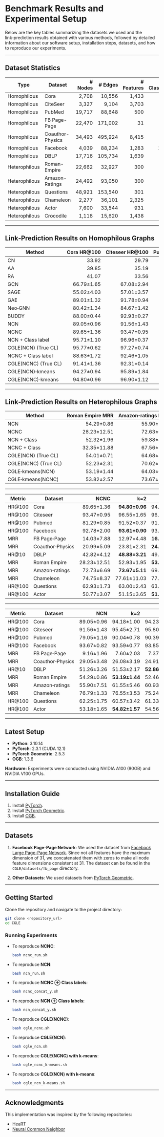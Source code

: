 # Benchmark Results and Experimental Setup

Below are the key tables summarizing the datasets we used and the link‑prediction results obtained with various methods, followed by detailed information about our software setup, installation steps, datasets, and how to reproduce our experiments.

---

## Dataset Statistics

| Type          | Dataset          | # Nodes | # Edges | # Features | # Classes |
| ------------- | ---------------- | ------: | ------: | ---------: | --------: |
| Homophilous   | Cora             |   2,708 |  10,556 |      1,433 |         7 |
| Homophilous   | CiteSeer         |   3,327 |   9,104 |      3,703 |         6 |
| Homophilous   | PubMed           |  19,717 |  88,648 |        500 |         3 |
| Homophilous   | FB Page-Page     |  22,470 | 171,002 |         31 |         4 |
| Homophilous   | Coauthor-Physics |  34,493 | 495,924 |      8,415 |         5 |
| Homophilous   | Facebook         |   4,039 |  88,234 |      1,283 |       193 |
| Homophilous   | DBLP             |  17,716 | 105,734 |      1,639 |         4 |
| Heterophilous | Roman-Empire     |  22,662 |  32,927 |        300 |        18 |
| Heterophilous | Amazon-Ratings   |  24,492 |  93,050 |        300 |         5 |
| Heterophilous | Questions        |  48,921 | 153,540 |        301 |         2 |
| Heterophilous | Chameleon        |   2,277 |  36,101 |      2,325 |         5 |
| Heterophilous | Actor            |   7,600 |  33,544 |        931 |         5 |
| Heterophilous | Crocodile        |   1,118 |  15,620 |      1,438 |         3 |

---

## Link‑Prediction Results on Homophilous Graphs

| Method               | Cora HR\@100 | Citeseer HR\@100 | Pubmed HR\@100 | FB Page‑Page MRR | Facebook HR\@100 | Coauthor‑Physics MRR | DBLP HR\@10 |
| -------------------- | -----------: | ---------------: | -------------: | ---------------: | ---------------: | -------------------: | ----------: |
| CN                   |        33.92 |            29.79 |          23.13 |            17.85 |            84.38 |                18.57 |        32.8 |
| AA                   |        39.85 |            35.19 |          27.38 |            22.60 |            88.14 |                22.31 |       21.13 |
| RA                   |        41.07 |            33.56 |          27.03 |            20.54 |            92.58 |                21.46 |       22.47 |
| GCN                  |   66.79±1.65 |       67.08±2.94 |     53.02±1.39 |        11.26±1.6 |       92.85±0.61 |           14.68±3.40 |  33.30±4.74 |
| SAGE                 |   55.02±4.03 |       57.01±3.57 |     44.29±1.44 |       10.44±2.48 |        68.50±8.6 |           13.07±1.02 |  31.06±5.98 |
| GAE                  |   89.01±1.32 |       91.78±0.94 |     78.81±1.64 |       12.93±0.66 |       92.68±2.58 |           15.83±1.67 |  41.38±3.72 |
| Neo‑GNN              |   80.42±1.34 |       84.67±1.42 |     73.93±1.19 |       12.43±0.22 |       91.24±0.77 |           20.94±3.94 |  50.05±3.40 |
| BUDDY                |   88.00±0.44 |       92.93±0.27 |     74.10±0.78 |       16.94±1.37 |       87.56±1.43 |           14.26±1.82 |  31.74±6.09 |
| NCN                  |   89.05±0.96 |       91.56±1.43 |     79.05±1.16 |        9.16±1.96 |       93.67±0.82 |           29.05±3.48 |  51.26±3.26 |
| NCNC                 |   89.65±1.36 |       93.47±0.95 |     81.29±0.85 |       14.03±7.88 |       92.78±2.00 |           20.99±5.09 |  42.82±4.12 |
| NCN + Class label    |   95.71±1.10 |       96.96±0.37 |     90.81±1.13 |       11.27±4.62 |       93.69±0.62 |           27.04±3.93 |  51.75±2.55 |
| CGLE(NCN) (True CL)  |   95.77±0.62 |       97.27±0.74 |     90.49±0.54 |       12.06±5.57 |       93.75±0.79 |           26.97±4.32 |  51.33±2.00 |
| NCNC + Class label   |   88.63±1.72 |       92.46±1.05 |     82.02±1.51 |       12.72±8.41 |       92.95±0.62 |           21.48±6.47 |  42.54±4.28 |
| CGLE(NCNC) (True CL) |   91.41±1.36 |       92.31±0.14 |     82.06±0.13 |       23.84±6.15 |       93.92±0.56 |           21.24±3.06 |  49.00±3.10 |
| CGLE(NCN)‑kmeans     |   94.27±0.94 |       95.89±1.84 |     90.44±0.83 |        7.84±1.28 |       93.99±0.59 |           27.29±3.47 |  52.86±1.48 |
| CGLE(NCNC)‑kmeans    |   94.80±0.96 |       96.90±1.12 |     91.65±0.60 |       16.32±5.70 |       93.61±0.90 |           24.94±4.42 |  48.88±3.21 |

---

## Link‑Prediction Results on Heterophilous Graphs

| Method               | Roman Empire MRR | Amazon‑ratings MRR | Questions HR\@100 |  Chameleon MRR | Actor HR\@100 |
| -------------------- | ---------------: | -----------------: | ----------------: | -------------: | ------------: |
| NCN                  |       54.29±0.86 |         55.90±7.51 |        62.25±1.75 |     76.79±1.33 |    53.18±1.65 |
| NCNC                 |      28.23±12.51 |         72.63±6.69 |        62.93±1.73 |     74.75±8.37 |    50.77±3.07 |
| NCN + Class          |       52.32±1.96 |         59.88±8.72 |        63.89±1.40 |     77.09±2.92 |    51.01±2.35 |
| NCNC + Class         |      32.35±11.88 |         67.56±3.17 |        63.89±1.40 |     73.68±7.78 |    51.48±1.19 |
| CGLE(NCN) (True CL)  |       54.01±0.71 |         64.68±8.25 |        63.02±1.55 | **81.15±3.09** |    53.37±1.71 |
| CGLE(NCNC) (True CL) |       52.23±2.31 |         70.62±5.96 |        63.44±1.57 |     77.88±8.29 |    51.07±4.31 |
| CGLE‑kmeans(NCN)     |       53.19±1.44 |         64.03±6.87 |        61.33±2.98 |     77.32±4.19 |    54.82±1.57 |
| CGLE‑kmeans(NCNC)    |       53.82±2.57 |         73.67±5.11 |        63.95±2.82 |     77.87±5.45 |    51.42±3.87 |

---

| Metric  | Dataset          |        NCNC |            k=2 |            k=5 |       k=10 |           k=15 |           k=20 |
| ------- | ---------------- | ----------: | -------------: | -------------: | ---------: | -------------: | -------------: |
| HR\@100 | Cora             |  89.65±1.36 | **94.80±0.96** |     94.54±0.78 | 94.58±0.95 |     94.39±1.36 |     94.31±1.35 |
| HR\@100 | Citeseer         |  93.47±0.95 |     96.55±1.65 |     96.66±1.52 | 96.22±2.49 |     96.30±2.44 | **96.90±1.12** |
| HR\@100 | Pubmed           |  81.29±0.85 |     91.52±0.37 |     91.30±0.70 | 91.36±0.62 |     91.23±0.26 | **91.65±0.60** |
| HR\@100 | Facebook         |  92.78±2.00 | **93.61±0.90** |     93.36±1.74 | 93.44±1.15 |     93.38±1.78 |     93.54±1.43 |
| MRR     | FB Page‑Page     |  14.03±7.88 |     12.97±4.48 | **16.32±5.70** | 11.58±3.51 |     13.07±2.65 |     15.32±5.22 |
| MRR     | Coauthor‑Physics |  20.99±5.09 |     23.81±2.31 | **24.94±4.42** | 24.28±2.51 |     23.67±3.26 |     22.47±1.43 |
| HR\@10  | DBLP             |  42.82±4.12 | **48.88±3.21** |     49.14±2.99 | 49.08±4.50 |     48.11±3.99 |     46.96±5.56 |
| MRR     | Roman Empire     | 28.23±12.51 |     52.93±1.95 | **53.82±2.57** | 53.50±2.19 |     53.25±2.48 |     53.35±1.74 |
| MRR     | Amazon‑ratings   |  72.73±6.69 | **73.67±5.11** |     69.96±6.86 | 72.74±4.56 |     69.23±8.47 |     68.50±7.54 |
| MRR     | Chameleon        |  74.75±8.37 |    77.61±11.03 |     77.11±6.37 | 77.28±7.44 | **77.87±5.45** |     75.97±8.60 |
| HR\@100 | Questions        |  62.93±1.73 |     63.00±2.43 |     63.21±2.79 | 63.59±2.40 |     63.15±2.53 | **63.95±2.82** |
| HR\@100 | Actor            |  50.77±3.07 |     51.15±3.65 | **51.42±3.87** | 51.39±3.39 |     51.72±2.62 |     51.09±3.69 |

---

| Metric  | Dataset          |        NCN |            k=2 |            k=5 |           k=10 |           k=15 |           k=20 |
| ------- | ---------------- | ---------: | -------------: | -------------: | -------------: | -------------: | -------------: |
| HR\@100 | Cora             | 89.05±0.96 |     94.18±1.00 |     94.23±0.92 |     94.21±0.94 | **94.27±0.94** |     94.16±0.90 |
| HR\@100 | Citeseer         | 91.56±1.43 |     95.45±2.71 |     95.80±2.22 |     95.56±2.22 |     95.67±2.79 | **95.89±1.84** |
| HR\@100 | Pubmed           | 79.05±1.16 |     90.04±0.78 |     90.39±0.81 |     90.38±0.86 | **90.44±0.83** |     90.38±0.82 |
| HR\@100 | Facebook         | 93.67±0.82 |     93.59±0.77 |     93.85±0.50 |     93.74±0.67 | **93.99±0.59** |     93.55±0.63 |
| MRR     | FB Page‑Page     |  9.16±1.96 |      7.60±2.03 |      7.37±1.84 |      7.26±1.24 |      7.76±1.21 |  **7.84±1.28** |
| MRR     | Coauthor‑Physics | 29.05±3.48 |     26.08±3.19 |     24.91±3.45 |     26.89±2.68 | **27.29±3.47** |     26.48±0.32 |
| HR\@10  | DBLP             | 51.26±3.26 |     51.53±2.17 | **52.86±1.48** |     50.99±2.84 |     51.49±2.10 |     51.11±2.30 |
| MRR     | Roman Empire     | 54.29±0.86 | **53.19±1.44** |     52.46±1.85 |     52.25±1.81 |     52.54±1.74 |     52.98±2.25 |
| MRR     | Amazon‑ratings   | 55.90±7.51 |     61.55±5.46 |     60.93±4.35 |     61.92±6.52 |     60.38±7.23 | **64.03±6.87** |
| MRR     | Chameleon        | 76.79±1.33 |     76.55±3.53 |     75.24±7.43 |     75.47±5.23 | **77.32±4.19** |     75.63±6.22 |
| HR\@100 | Questions        | 62.25±1.75 |     60.57±3.42 |     61.33±2.98 | **61.83±1.03** |     59.70±3.39 |     60.88±2.46 |
| HR\@100 | Actor            | 53.18±1.65 | **54.82±1.57** |     54.56±2.48 |     54.64±1.85 |     54.32±1.91 |     54.72±1.72 |

---

## Latest Setup

* **Python**: 3.10.14
* **PyTorch**: 2.3.1 (CUDA 12.1)
* **PyTorch Geometric**: 2.5.3
* **OGB**: 1.3.6

**Hardware:**
Experiments were conducted using NVIDIA A100 (80GB) and NVIDIA V100 GPUs.

---

## Installation Guide

1. Install [PyTorch](https://pytorch.org/).
2. Install [PyTorch Geometric](https://pytorch-geometric.readthedocs.io/en/latest/notes/installation.html).
3. Install [OGB](https://ogb.stanford.edu/docs/home/).

---

## Datasets

1. **Facebook Page-Page Network**:
   We used the dataset from [Facebook Large Page-Page Network](https://snap.stanford.edu/data/facebook-large-page-page-network.html).
   Since not all features have the maximum dimension of 31, we concatenated them with zeros to make all node feature dimensions consistent at 31.
   The dataset can be found in the `CGLE/datasets/fb_page` directory.

2. **Other Datasets**:
   We used datasets from [PyTorch Geometric](https://pytorch-geometric.readthedocs.io/en/2.6.0/modules/datasets.html).

---

## Getting Started

Clone the repository and navigate to the project directory:

```bash
git clone <repository_url>
cd CGLE
```

### Running Experiments

* To reproduce **NCNC**:

  ```bash
  bash ncnc_run.sh
  ```

* To reproduce **NCN**:

  ```bash
  bash ncn_run.sh
  ```

* To reproduce **NCNC ⊕ Class labels**:

  ```bash
  bash ncnc_concat_y.sh
  ```

* To reproduce **NCN ⊕ Class labels**:

  ```bash
  bash ncn_concat_y.sh
  ```

* To reproduce **CGLE(NCNC)**:

  ```bash
  bash cgle_ncnc.sh
  ```

* To reproduce **CGLE(NCN)**:

  ```bash
  bash cgle_ncn.sh
  ```

* To reproduce **CGLE(NCNC) with k-means**:

  ```bash
  bash cgle_ncnc_k-means.sh
  ```

* To reproduce **CGLE(NCN) with k-means**:

  ```bash
  bash cgle_ncn_k-means.sh
  ```

---

## Acknowledgments

This implementation was inspired by the following repositories:

* [HeaRT](https://github.com/Juanhui28/HeaRT.git)
* [Neural Common Neighbor](https://github.com/GraphPKU/NeuralCommonNeighbor.git)
